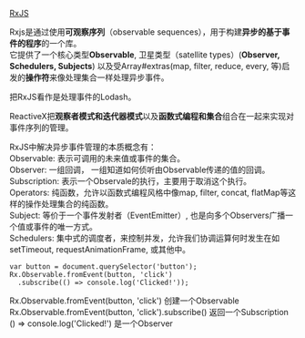[RxJS](http://reactivex.io/rxjs/manual/overview.html)

Rxjs是通过使用**可观察序列**（observable sequences），用于构建**异步的基于事件的程序**的一个库。  
它提供了一个核心类型**Observable**, 卫星类型（satellite types）(**Observer, Schedulers, Subjects**) 以及受Array#extras(map, filter, reduce, every, 等)启发的**操作符**来像处理集合一样处理异步事件。  

把RxJS看作是处理事件的Lodash。  

ReactiveX把**观察者模式和迭代器模式**以及**函数式编程和集合**组合在一起来实现对事件序列的管理。  

RxJS中解决异步事件管理的本质概念有：  
Observable: 表示可调用的未来值或事件的集合。  
Observer: 一组回调， 一组知道如何侦听由Observable传递的值的回调。  
Subscription: 表示一个Observale的执行，主要用于取消这个执行。  
Operators: 纯函数，允许以函数式编程风格中像map, filter, concat, flatMap等这样的操作处理集合的纯函数。  
Subject: 等价于一个事件发射者（EventEmitter）, 也是向多个Observers广播一个值或事件的唯一方式。  
Schedulers: 集中式的调度者，来控制并发，允许我们协调运算何时发生在如setTimeout, requestAnimationFrame, 或其他中。  

```
var button = document.querySelector('button');
Rx.Observable.fromEvent(button, 'click')
  .subscribe(() => console.log('Clicked!'));
```
Rx.Observable.fromEvent(button, 'click') 创建一个Observable  
Rx.Observable.fromEvent(button, 'click').subscribe() 返回一个Subscription  
() => console.log('Clicked!') 是一个Observer  

